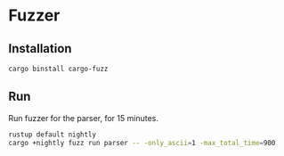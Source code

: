 # Fuzzer

## Installation

```bash
cargo binstall cargo-fuzz
```

## Run

Run fuzzer for the parser, for 15 minutes.

```bash
rustup default nightly
cargo +nightly fuzz run parser -- -only_ascii=1 -max_total_time=900
```
